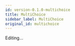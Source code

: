 ```yaml
---
id: version-0.1.0-multichoice
title: MultiChoice
sidebar_label: MultiChoice
original_id: multichoice
---
```


Editing...
